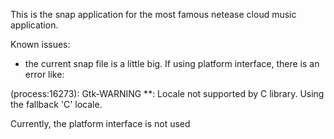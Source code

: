 This is the snap application for the most famous netease cloud music application. 

Known issues:
  - the current snap file is a little big. If using platform interface, there is an error like:

 (process:16273): Gtk-WARNING **: Locale not supported by C library.
	Using the fallback 'C' locale.

Currently, the platform interface is not used
